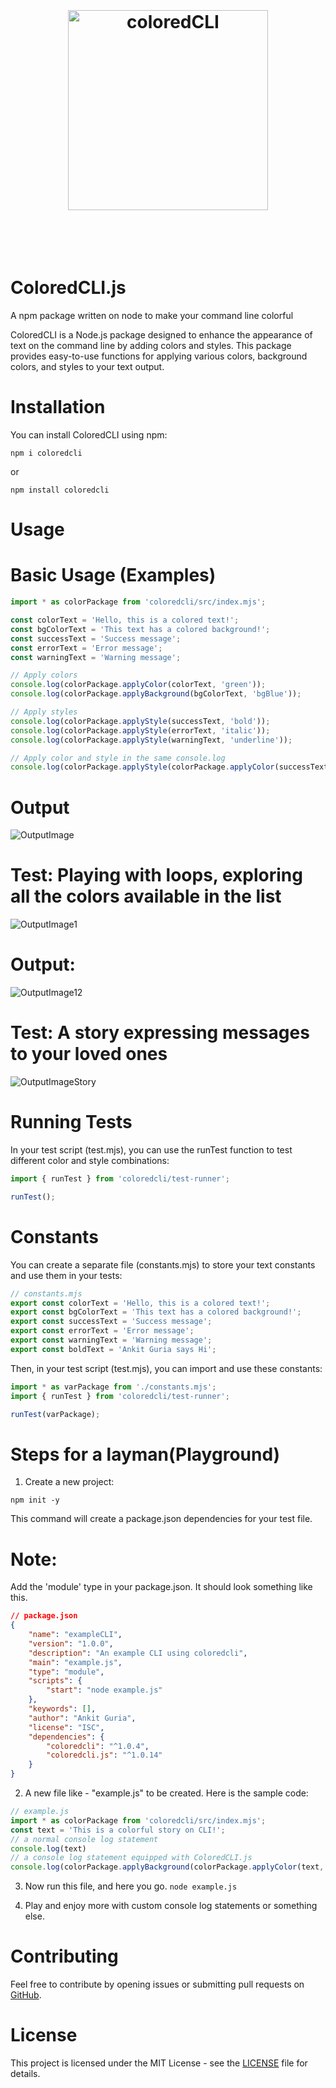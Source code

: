 <h1 align="center">
	<br>
	<br>
	<img width="320" src="https://github.com/ankit142/ColoredCLI/blob/main/coloredCLIBanner.jpg" alt="coloredCLI">
	<br>
	<br>
	<br>
</h1>

# ColoredCLI.js
A npm package written on node to make your command line colorful


ColoredCLI is a Node.js package designed to enhance the appearance of text on the command line by adding colors and styles. This package provides easy-to-use functions for applying various colors, background colors, and styles to your text output.

# Installation
You can install ColoredCLI using npm:

`npm i coloredcli`

or

`npm install coloredcli`

# Usage
# Basic Usage (Examples)

```javascript
import * as colorPackage from 'coloredcli/src/index.mjs';

const colorText = 'Hello, this is a colored text!';
const bgColorText = 'This text has a colored background!';
const successText = 'Success message';
const errorText = 'Error message';
const warningText = 'Warning message';

// Apply colors
console.log(colorPackage.applyColor(colorText, 'green'));
console.log(colorPackage.applyBackground(bgColorText, 'bgBlue'));

// Apply styles
console.log(colorPackage.applyStyle(successText, 'bold'));
console.log(colorPackage.applyStyle(errorText, 'italic'));
console.log(colorPackage.applyStyle(warningText, 'underline'));

// Apply color and style in the same console.log
console.log(colorPackage.applyStyle(colorPackage.applyColor(successText, 'green'), 'bold'));
```
# Output 

![OutputImage](https://github.com/ankit142/ColoredCLI/blob/main/ExampleOutput.png)


# Test: Playing with loops, exploring all the colors available in the list


![OutputImage1](https://github.com/ankit142/ColoredCLI/blob/main/media/testCase3.png)

# Output:

![OutputImage12](https://github.com/ankit142/ColoredCLI/blob/main/media/testOutput3.png)

# Test: A story expressing messages to your loved ones

![OutputImageStory](https://github.com/ankit142/ColoredCLI/blob/main/media/ExampleStory.png)

# Running Tests
In your test script (test.mjs), you can use the runTest function to test different color and style combinations:

```javascript
import { runTest } from 'coloredcli/test-runner';

runTest();
```
# Constants
You can create a separate file (constants.mjs) to store your text constants and use them in your tests:

```javascript
// constants.mjs
export const colorText = 'Hello, this is a colored text!';
export const bgColorText = 'This text has a colored background!';
export const successText = 'Success message';
export const errorText = 'Error message';
export const warningText = 'Warning message';
export const boldText = 'Ankit Guria says Hi';
```
Then, in your test script (test.mjs), you can import and use these constants:
```javascript
import * as varPackage from './constants.mjs';
import { runTest } from 'coloredcli/test-runner';

runTest(varPackage);
```

# Steps for a layman(Playground)
1. Create a new project: 

`npm init -y`

This command will create a package.json dependencies for your test file.

# Note: 
Add the 'module' type in your package.json.
It should look something like this.

```json
// package.json
{
    "name": "exampleCLI",
    "version": "1.0.0",
    "description": "An example CLI using coloredcli",
    "main": "example.js",
    "type": "module",
    "scripts": {
        "start": "node example.js"
    },
    "keywords": [],
    "author": "Ankit Guria",
    "license": "ISC",
    "dependencies": {
        "coloredcli": "^1.0.4",
        "coloredcli.js": "^1.0.14"
    }
}
```

2. A new file like - "example.js" to be created. 
Here is the sample code:

```javascript
// example.js
import * as colorPackage from 'coloredcli/src/index.mjs';
const text = 'This is a colorful story on CLI!';
// a normal console log statement
console.log(text)
// a console log statement equipped with ColoredCLI.js
console.log(colorPackage.applyBackground(colorPackage.applyColor(text, 'cyan'), 'bgBrightYellow'));
```
3. Now run this file, and here you go.
`node example.js`

4. Play and enjoy more with custom console log statements or something else.

# Contributing
Feel free to contribute by opening issues or submitting pull requests on [GitHub](https://github.com/ankit142/ColoredCLI).

# License
This project is licensed under the MIT License - see the [LICENSE](https://github.com/ankit142/ColoredCLI/blob/main/LICENSE) file for details.





